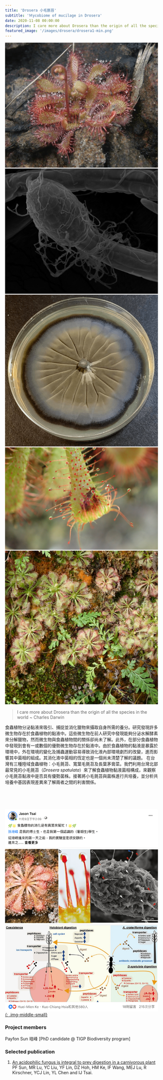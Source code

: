 ```yaml
---
title: 'Drosera 小毛氈苔'
subtitle: 'Ｍycobiome of mucilage in Drosera'
date: 2020-11-08 00:00:00
description: I care more about Drosera than the origin of all the species in the world
featured_image: '/images/drosera/drosera1-min.png'
---
```


<div class="gallery" data-columns="3">
	<img src="/images/drosera/drosera1-min.png">
	<img src="/images/drosera/drosera2-min.png">
	<img src="/images/drosera/fungi_plate-min.png">
	<img src="/images/drosera/P7030485-min.JPG">
	<img src="/images/drosera/PA250556-min.JPG">
</div>

> I care more about Drosera than the origin of all the species in the world ~ Charles Darwin

食蟲植物分泌黏液來吸引、捕捉並消化獵物來攝取自身所需的養分。研究發現許多微生物存在於食蟲植物的黏液中。這些微生物在前人研究中發現能夠分泌水解酵素來分解獵物，然而微生物與食蟲植物間的關係卻尚未了解。此外，在部分食蟲植物中發現到會有一或數個的優勢微生物存在於黏液中。由於食蟲植物的黏液是暴露於環境中，外在環境的變化及捕蟲運動容易導致消化液內部環境劇烈的改變，進而影響其中菌相的組成。其消化液中菌相的恆定也是一個尚未清楚了解的議題。
在台灣有三種陸域食蟲植物：小毛氈苔、寬葉毛氈苔及長葉茅膏菜。我們利用台灣北部最常見的小毛氈苔（*Drosera spatulata*）來了解食蟲植物黏液菌相構成，來觀察小毛氈苔黏液中是否具有優勢菌株。接著將小毛氈苔與菌株進行共培養，並分析共培養中基因表現差異來了解兩者之間的利害關係。  


 <br><br><br>

 



[![](/images/drosera/payfon.fb.post.png){: .img-middle-small}](https://www.facebook.com/jason.tsai.54390/posts/pfbid02mHt5dakeXhTQBnBzFAtqfwivGtLyMtCqwmUiCnYUabZztJTq8tVzBsESjG43ugYnl)



### Project members

Payfon Sun 培峰 [PhD candidate @ TIGP Biodiversity program]



### Selected publication 

1. [An acidophilic fungus is integral to prey digestion in a carnivorous plant](https://www.biorxiv.org/content/10.1101/2023.11.07.566145v1)   
   PF Sun, MR Lu, YC Liu, YF Lin, DZ Hoh, HM Ke, IF Wang, MEJ Lu, R Kirschner, YCJ Lin, YL Chen and IJ Tsai.  

